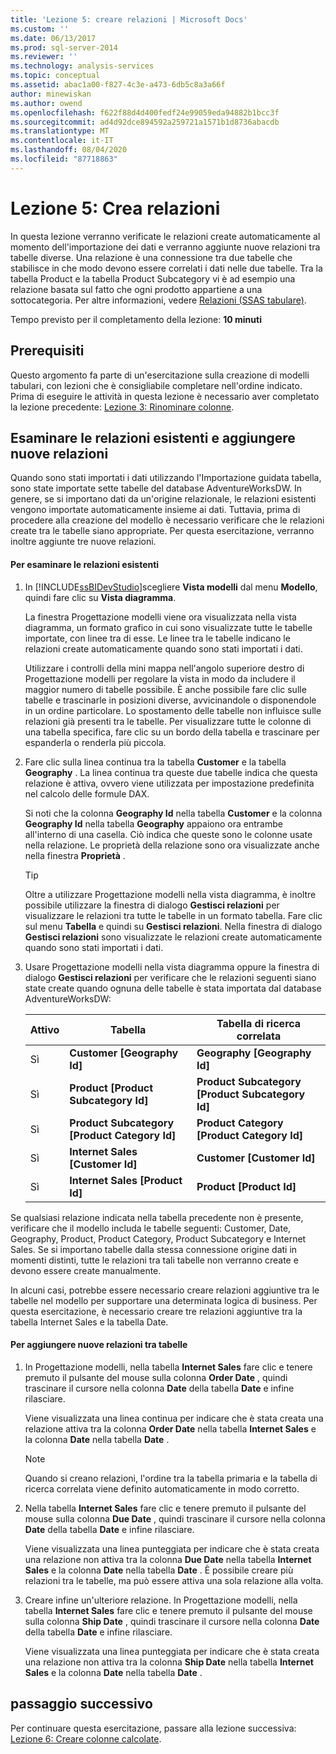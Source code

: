 ```yaml
---
title: 'Lezione 5: creare relazioni | Microsoft Docs'
ms.custom: ''
ms.date: 06/13/2017
ms.prod: sql-server-2014
ms.reviewer: ''
ms.technology: analysis-services
ms.topic: conceptual
ms.assetid: abac1a00-f827-4c3e-a473-6db5c8a3a66f
author: minewiskan
ms.author: owend
ms.openlocfilehash: f622f88d4d400fedf24e99059eda94882b1bcc3f
ms.sourcegitcommit: ad4d92dce894592a259721a1571b1d8736abacdb
ms.translationtype: MT
ms.contentlocale: it-IT
ms.lasthandoff: 08/04/2020
ms.locfileid: "87718863"
---
```

# <a name="lesson-5-create-relationships"></a>Lezione 5: Crea relazioni
  In questa lezione verranno verificate le relazioni create automaticamente al momento dell'importazione dei dati e verranno aggiunte nuove relazioni tra tabelle diverse. Una relazione è una connessione tra due tabelle che stabilisce in che modo devono essere correlati i dati nelle due tabelle. Tra la tabella Product e la tabella Product Subcategory vi è ad esempio una relazione basata sul fatto che ogni prodotto appartiene a una sottocategoria. Per altre informazioni, vedere [Relazioni &#40;SSAS tabulare&#41;](tabular-models/relationships-ssas-tabular.md).  
  
 Tempo previsto per il completamento della lezione: **10 minuti**  
  
## <a name="prerequisites"></a>Prerequisiti  
 Questo argomento fa parte di un'esercitazione sulla creazione di modelli tabulari, con lezioni che è consigliabile completare nell'ordine indicato. Prima di eseguire le attività in questa lezione è necessario aver completato la lezione precedente: [Lezione 3: Rinominare colonne](rename-columns.md).  
  
## <a name="review-existing-relationships-and-add-new-relationships"></a>Esaminare le relazioni esistenti e aggiungere nuove relazioni  
 Quando sono stati importati i dati utilizzando l'Importazione guidata tabella, sono state importate sette tabelle del database AdventureWorksDW. In genere, se si importano dati da un'origine relazionale, le relazioni esistenti vengono importate automaticamente insieme ai dati. Tuttavia, prima di procedere alla creazione del modello è necessario verificare che le relazioni create tra le tabelle siano appropriate. Per questa esercitazione, verranno inoltre aggiunte tre nuove relazioni.  
  
#### <a name="to-review-existing-relationships"></a>Per esaminare le relazioni esistenti  
  
1.  In [!INCLUDE[ssBIDevStudio](../includes/ssbidevstudio-md.md)]scegliere **Vista modelli** dal menu **Modello**, quindi fare clic su **Vista diagramma**.  
  
     La finestra Progettazione modelli viene ora visualizzata nella vista diagramma, un formato grafico in cui sono visualizzate tutte le tabelle importate, con linee tra di esse. Le linee tra le tabelle indicano le relazioni create automaticamente quando sono stati importati i dati.  
  
     Utilizzare i controlli della mini mappa nell'angolo superiore destro di Progettazione modelli per regolare la vista in modo da includere il maggior numero di tabelle possibile. È anche possibile fare clic sulle tabelle e trascinarle in posizioni diverse, avvicinandole o disponendole in un ordine particolare. Lo spostamento delle tabelle non influisce sulle relazioni già presenti tra le tabelle. Per visualizzare tutte le colonne di una tabella specifica, fare clic su un bordo della tabella e trascinare per espanderla o renderla più piccola.  
  
2.  Fare clic sulla linea continua tra la tabella **Customer** e la tabella **Geography** . La linea continua tra queste due tabelle indica che questa relazione è attiva, ovvero viene utilizzata per impostazione predefinita nel calcolo delle formule DAX.  
  
     Si noti che la colonna **Geography Id** nella tabella **Customer** e la colonna **Geography Id** nella tabella **Geography** appaiono ora entrambe all'interno di una casella. Ciò indica che queste sono le colonne usate nella relazione. Le proprietà della relazione sono ora visualizzate anche nella finestra **Proprietà** .  
  
    > [!TIP]  
    >  Oltre a utilizzare Progettazione modelli nella vista diagramma, è inoltre possibile utilizzare la finestra di dialogo **Gestisci relazioni** per visualizzare le relazioni tra tutte le tabelle in un formato tabella. Fare clic sul menu **Tabella** e quindi su **Gestisci relazioni**. Nella finestra di dialogo **Gestisci relazioni** sono visualizzate le relazioni create automaticamente quando sono stati importati i dati.  
  
3.  Usare Progettazione modelli nella vista diagramma oppure la finestra di dialogo **Gestisci relazioni** per verificare che le relazioni seguenti siano state create quando ognuna delle tabelle è stata importata dal database AdventureWorksDW:  
  
    |Attivo|Tabella|Tabella di ricerca correlata|  
    |------------|-----------|--------------------------|  
    |Sì|**Customer [Geography Id]**|**Geography [Geography Id]**|  
    |Sì|**Product [Product Subcategory Id]**|**Product Subcategory [Product Subcategory Id]**|  
    |Sì|**Product Subcategory [Product Category Id]**|**Product Category [Product Category Id]**|  
    |Sì|**Internet Sales [Customer Id]**|**Customer [Customer Id]**|  
    |Sì|**Internet Sales [Product Id]**|**Product [Product Id]**|  
  
 Se qualsiasi relazione indicata nella tabella precedente non è presente, verificare che il modello includa le tabelle seguenti: Customer, Date, Geography, Product, Product Category, Product Subcategory e Internet Sales. Se si importano tabelle dalla stessa connessione origine dati in momenti distinti, tutte le relazioni tra tali tabelle non verranno create e devono essere create manualmente.  
  
 In alcuni casi, potrebbe essere necessario creare relazioni aggiuntive tra le tabelle nel modello per supportare una determinata logica di business. Per questa esercitazione, è necessario creare tre relazioni aggiuntive tra la tabella Internet Sales e la tabella Date.  
  
#### <a name="to-add-new-relationships-between-tables"></a>Per aggiungere nuove relazioni tra tabelle  
  
1.  In Progettazione modelli, nella tabella **Internet Sales** fare clic e tenere premuto il pulsante del mouse sulla colonna **Order Date** , quindi trascinare il cursore nella colonna **Date** della tabella **Date** e infine rilasciare.  
  
     Viene visualizzata una linea continua per indicare che è stata creata una relazione attiva tra la colonna **Order Date** nella tabella **Internet Sales** e la colonna **Date** nella tabella **Date** .  
  
    > [!NOTE]  
    >  Quando si creano relazioni, l'ordine tra la tabella primaria e la tabella di ricerca correlata viene definito automaticamente in modo corretto.  
  
2.  Nella tabella **Internet Sales** fare clic e tenere premuto il pulsante del mouse sulla colonna **Due Date** , quindi trascinare il cursore nella colonna **Date** della tabella **Date** e infine rilasciare.  
  
     Viene visualizzata una linea punteggiata per indicare che è stata creata una relazione non attiva tra la colonna **Due Date** nella tabella **Internet Sales** e la colonna **Date** nella tabella **Date** . È possibile creare più relazioni tra le tabelle, ma può essere attiva una sola relazione alla volta.  
  
3.  Creare infine un'ulteriore relazione. In Progettazione modelli, nella tabella **Internet Sales** fare clic e tenere premuto il pulsante del mouse sulla colonna **Ship Date** , quindi trascinare il cursore nella colonna **Date** della tabella **Date** e infine rilasciare.  
  
     Viene visualizzata una linea punteggiata per indicare che è stata creata una relazione non attiva tra la colonna **Ship Date** nella tabella **Internet Sales** e la colonna **Date** nella tabella **Date** .  
  
## <a name="next-step"></a>passaggio successivo  
 Per continuare questa esercitazione, passare alla lezione successiva: [Lezione 6: Creare colonne calcolate](lesson-5-create-calculated-columns.md).  
  
  
